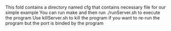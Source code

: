 This fold contains a directory named cfg that contains necessary file for our simple example
You can run make and then run ./runServer.sh to execute the program
Use killServer.sh to kill the program if you want to re-run the program but the port is binded by the program
